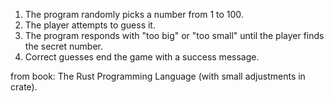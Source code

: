 1. The program randomly picks a number from 1 to 100.
2. The player attempts to guess it.
3. The program responds with "too big" or "too small" until the player finds the secret number.
4. Correct guesses end the game with a success message.

from book: The Rust Programming Language (with small adjustments in crate).
